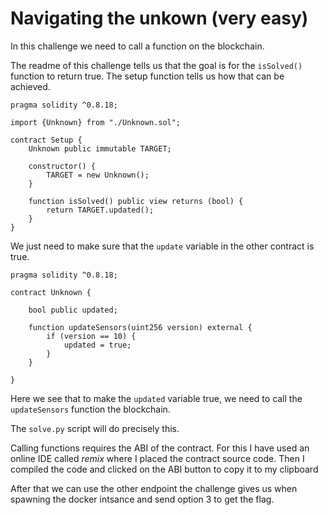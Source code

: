 # Navigating the unkown (very easy)
In this challenge we need to call a function on the blockchain.

The readme of this challenge tells us that the goal is for the `isSolved()` function to return true.
The setup function tells us how that can be achieved.
```solidity
pragma solidity ^0.8.18;

import {Unknown} from "./Unknown.sol";

contract Setup {
    Unknown public immutable TARGET;

    constructor() {
        TARGET = new Unknown();
    }

    function isSolved() public view returns (bool) {
        return TARGET.updated();
    }
}
```

We just need to make sure that the `update` variable in the other contract is true.

```solidity
pragma solidity ^0.8.18;

contract Unknown {
    
    bool public updated;

    function updateSensors(uint256 version) external {
        if (version == 10) {
            updated = true;
        }
    }

}
```

Here we see that to make the `updated` variable true, we need to call the `updateSensors` function the blockchain.

The `solve.py` script will do precisely this.

Calling functions requires the ABI of the contract. For this I have used an online IDE called *remix* where I placed the contract source code.
Then I compiled the code and clicked on the ABI button to copy it to my clipboard

After that we can use the other endpoint the challenge gives us when spawning the docker intsance and send option 3 to get the flag.
